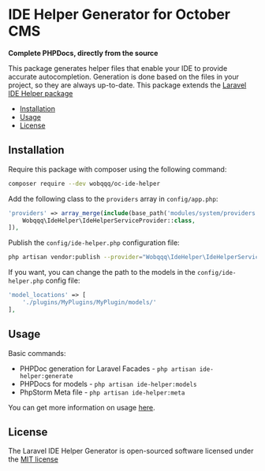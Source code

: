 # IDE Helper Generator for October CMS

**Complete PHPDocs, directly from the source**

This package generates helper files that enable your IDE to provide accurate autocompletion.
Generation is done based on the files in your project, so they are always up-to-date.
This package extends the [Laravel IDE Helper package](https://github.com/barryvdh/laravel-ide-helper)

- [Installation](#installation)
- [Usage](#usage)
- [License](#license)

## Installation

Require this package with composer using the following command:

```bash
composer require --dev wobqqq/oc-ide-helper
```

Add the following class to the `providers` array in `config/app.php`:

```php
'providers' => array_merge(include(base_path('modules/system/providers.php')), [
    Wobqqq\IdeHelper\IdeHelperServiceProvider::class,
]),
```

Publish the `config/ide-helper.php` configuration file:

```bash
php artisan vendor:publish --provider="Wobqqq\IdeHelper\IdeHelperServiceProvider" --tag=config
```

If you want, you can change the path to the models in the `config/ide-helper.php` config file:

```php
'model_locations' => [
    './plugins/MyPlugins/MyPlugin/models/'
],
```

## Usage

Basic commands:

- PHPDoc generation for Laravel Facades - `php artisan ide-helper:generate`
- PHPDocs for models - `php artisan ide-helper:models`
- PhpStorm Meta file - `php artisan ide-helper:meta`

You can get more information on usage [here](https://github.com/barryvdh/laravel-ide-helper?tab=readme-ov-file#usage).

## License

The Laravel IDE Helper Generator is open-sourced software licensed under
the [MIT license](http://opensource.org/licenses/MIT)
